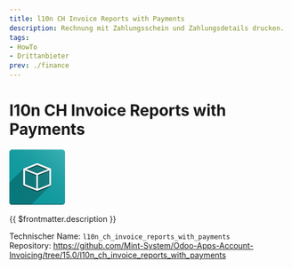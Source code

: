 ```yaml
---
title: l10n CH Invoice Reports with Payments
description: Rechnung mit Zahlungsschein und Zahlungsdetails drucken.
tags:
- HowTo
- Drittanbieter
prev: ./finance
---
```

# l10n CH Invoice Reports with Payments
![icon_oms_box](attachments/icon_oms_box.png)

{{ $frontmatter.description }}

Technischer Name: `l10n_ch_invoice_reports_with_payments`\
Repository: <https://github.com/Mint-System/Odoo-Apps-Account-Invoicing/tree/15.0/l10n_ch_invoice_reports_with_payments>
